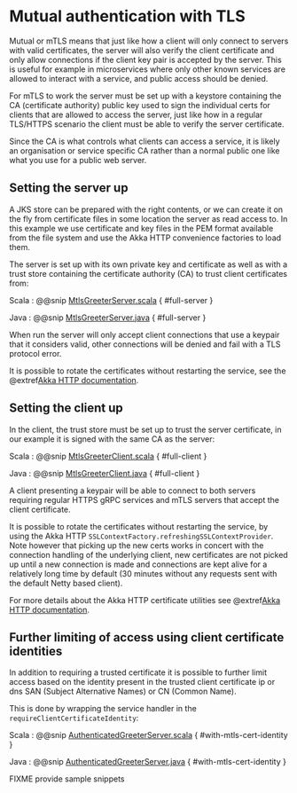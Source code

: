 # Mutual authentication with TLS

Mutual or mTLS means that just like how a client will only connect to servers with valid certificates, the server will
also verify the client certificate and only allow connections if the client key pair is accepted by the server. This is
useful for example in microservices where only other known services are allowed to interact with a service, and public access 
should be denied.

For mTLS to work the server must be set up with a keystore containing the CA (certificate authority) public key used to sign the individual certs
for clients that are allowed to access the server, just like how in a regular TLS/HTTPS scenario the client must be able to
verify the server certificate. 

Since the CA is what controls what clients can access a service, it is likely an organisation or service specific CA rather
than a normal public one like what you use for a public web server.

## Setting the server up

A JKS store can be prepared with the right contents, or we can create it on the fly from certificate files in some location the server as read access to. 
In this example we use certificate and key files in the PEM format available from the file system and use the Akka HTTP convenience factories to load them.

The server is set up with its own private key and certificate as well as with a trust 
store containing the certificate authority (CA) to trust client certificates from:

Scala
:  @@snip [MtlsGreeterServer.scala](/plugin-tester-scala/src/main/scala/example/myapp/helloworld/MtlsGreeterServer.scala) { #full-server }

Java
:  @@snip [MtlsGreeterServer.java](/plugin-tester-java/src/main/java/example/myapp/helloworld/MtlsGreeterServer.java) { #full-server }

When run the server will only accept client connections that use a keypair that it considers valid, other connections will be denied
and fail with a TLS protocol error.

It is possible to rotate the certificates without restarting the service, see the @extref[Akka HTTP documentation](akka-http:server-side/server-https-support.html#rotating-certificates). 


## Setting the client up

In the client, the trust store must be set up to trust the server certificate, in our example it is signed with the same CA as the
server:

Scala
:  @@snip [MtlsGreeterClient.scala](/plugin-tester-scala/src/main/scala/example/myapp/helloworld/MtlsGreeterClient.scala) { #full-client }

Java
:  @@snip [MtlsGreeterClient.java](/plugin-tester-java/src/main/java/example/myapp/helloworld/MtlsGreeterClient.java) { #full-client }

A client presenting a keypair will be able to connect to both servers requiring regular HTTPS gRPC services and mTLS servers that
accept the client certificate.

It is possible to rotate the certificates without restarting the service, by using the Akka HTTP `SSLContextFactory.refreshingSSLContextProvider`. Note however that picking up the new certs works in concert with the connection handling
of the underlying client, new certificates are not picked up until a new connection is made and connections are kept alive
for a relatively long time by default (30 minutes without any requests sent with the default Netty based client).

For more details about the Akka HTTP certificate utilities see @extref[Akka HTTP documentation](akka-http:client-side/client-https-support.html#convenient-loading-of-key-and-certificate).

## Further limiting of access using client certificate identities

In addition to requiring a trusted certificate it is possible to further limit access based on the identity present in
the trusted client certificate ip or dns SAN (Subject Alternative Names) or CN (Common Name).

This is done by wrapping the service handler in the `requireClientCertificateIdentity`:

Scala
:  @@snip [AuthenticatedGreeterServer.scala](/plugin-tester-scala/src/main/scala/example/myapp/helloworld/GreeterServerWithClientCertIdentity.scala) { #with-mtls-cert-identity }

Java
:  @@snip [AuthenticatedGreeterServer.java](/plugin-tester-java/src/main/java/example/myapp/helloworld/GreeterServerWithClientCertIdentity.java) { #with-mtls-cert-identity }


FIXME provide sample snippets


